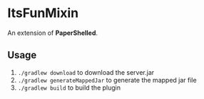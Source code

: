 # ItsFunMixin

An extension of **PaperShelled**.

## Usage

1. `./gradlew download` to download the server.jar
2. `./gradlew generateMappedJar` to generate the mapped jar file
3. `./gradlew build` to build the plugin